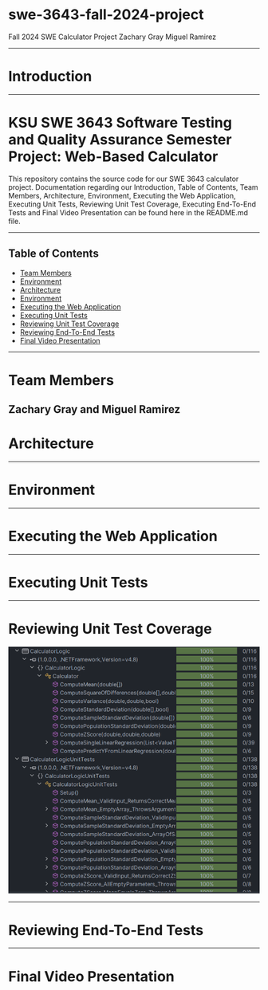 # swe-3643-fall-2024-project
Fall 2024 SWE Calculator Project
Zachary Gray
Miguel Ramirez

---

# Introduction

---

# KSU SWE 3643 Software Testing and Quality Assurance Semester Project: Web-Based Calculator
This repository contains the source code for our SWE 3643 calculator project.
Documentation regarding our Introduction, Table of Contents, Team Members, Architecture, Environment, Executing the Web Application, Executing Unit Tests, Reviewing Unit Test Coverage, Executing End-To-End Tests and Final Video Presentation
can be found here in the README.md file.

---

## Table of Contents
- [Team Members](#team-members)
- [Environment](#environment)
- [Architecture](#architecture)
- [Environment](#environment)
- [Executing the Web Application](#executing-the-web-application)
- [Executing Unit Tests](#executing-unit-tests)
- [Reviewing Unit Test Coverage](#reviewing-unit-test-coverage)
- [Reviewing End-To-End Tests](#reviewing-end-to-end-tests)
- [Final Video Presentation](#final-video-presentation)
---

# Team Members
Zachary Gray and Miguel Ramirez
---

# Architecture

---

# Environment

---

# Executing the Web Application

---

# Executing Unit Tests

---

# Reviewing Unit Test Coverage
![Alt text](src/docs/UnitTestCoverage100.png)

---

# Reviewing End-To-End Tests

---

# Final Video Presentation
